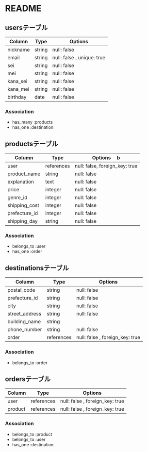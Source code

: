 # README

## usersテーブル 

| Column       | Type    | Options                    |
| ------------ | ------- | -------------------------- |
| nickname     | string  | null: false                |
| email        | string  | null: false , unique: true |
| sei          | string  | null: false                |
| mei          | string  | null: false                |
| kana_sei     | string  | null: false                |
| kana_mei     | string  | null: false                |
| birthday     | date    | null: false                |

### Association

- has_many :products
- has_one :destination

## productsテーブル

| Column        | Type       | Options                   　b  |
| ------------- | ---------- | ------------------------------ |
| user          | references | null: false, foreign_key: true |
| product_name  | string     | null: false                    |
| explanation   | text       | null: false                    |
| price         | integer    | null: false                    |
| genre_id      | integer    | null: false                    |
| shipping_cost | integer    | null: false                    |
| prefecture_id | integer    | null: false                    |
| shipping_day  | string     | null: false                    |

### Association

- belongs_to :user
- has_one :order

## destinationsテーブル

| Column         | Type       | Options                         |
| -------------- | ---------- | ------------------------------- |
| postal_code    | string     | null: false                     |
| prefecture_id  | string     | null: false                     |
| city           | string     | null: false                     |
| street_address | string     | null: false                     |
| building_name  | string     |                                 |
| phone_number   | string     | null: false                     |
| order          | references | null: false , foreign_key: true |

### Association

- belongs_to :order

##  ordersテーブル

| Column         | Type       | Options                         |
| -------------- | ---------- | ------------------------------- |
| user           | references | null: false , foreign_key: true |
| product        | references | null: false , foreign_key: true |

### Association

- belongs_to :product
- belongs_to :user
- has_one :destination